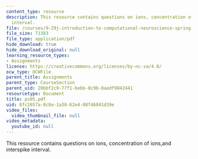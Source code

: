 ```yaml
---
content_type: resource
description: This resource contains questions on ions, concentration of ions,and interspike
  interval.
file: /courses/9-29j-introduction-to-computational-neuroscience-spring-2004/8fc2657a8c8e1a3862e408f46841d39e_ps05.pdf
file_size: 71383
file_type: application/pdf
hide_download: true
hide_download_original: null
learning_resource_types:
- Assignments
license: https://creativecommons.org/licenses/by-nc-sa/4.0/
ocw_type: OCWFile
parent_title: Assignments
parent_type: CourseSection
parent_uid: 20bbf2c9-77f1-bebb-8c9b-8aedf9842441
resourcetype: Document
title: ps05.pdf
uid: 8fc2657a-8c8e-1a38-62e4-08f46841d39e
video_files:
  video_thumbnail_file: null
video_metadata:
  youtube_id: null
---
```

This resource contains questions on ions, concentration of ions,and interspike interval.